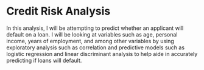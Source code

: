 # Credit Risk Analysis
In this analysis, I will be attempting to predict whether an applicant will default on a loan. I will be looking at variables such as age, personal income, years of employment, and among other variables by using exploratory analysis such as correlation and predictive models such as logistic regression and linear discriminant analysis to help aide in accurately predicting if loans will default.

